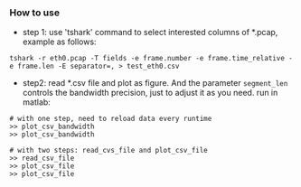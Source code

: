 ### How to use

- step 1: 
use 'tshark' command to select interested columns of *.pcap, example as follows:

```
tshark -r eth0.pcap -T fields -e frame.number -e frame.time_relative -e frame.len -E separator=, > test_eth0.csv
```

- step2:
read *.csv file and plot as figure. And the parameter ```segment_len``` controls the bandwidth precision, just to adjust it as you need.
run in matlab:
```
# with one step, need to reload data every runtime
>> plot_csv_bandwidth
>> plot_csv_bandwidth

# with two steps: read_cvs_file and plot_csv_file
>> read_csv_file
>> plot_csv_file
>> plot_csv_file
```